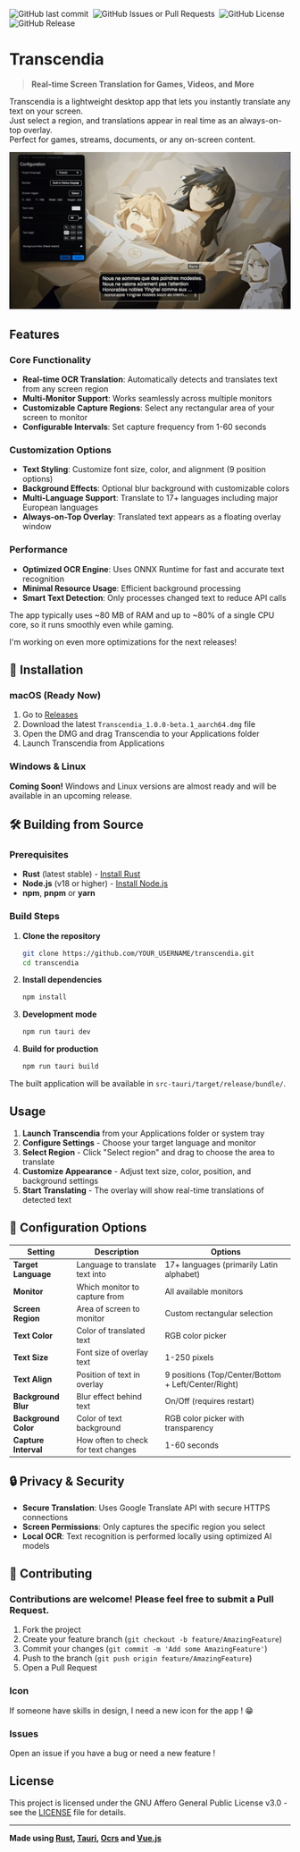 ![GitHub last commit](https://img.shields.io/github/last-commit/Xylobyte/transcendia)&nbsp;
![GitHub Issues or Pull Requests](https://img.shields.io/github/issues/Xylobyte/transcendia)&nbsp;
![GitHub License](https://img.shields.io/github/license/Xylobyte/transcendia)&nbsp;
![GitHub Release](https://img.shields.io/github/v/release/Xylobyte/transcendia?include_prereleases)

# Transcendia

> **Real-time Screen Translation for Games, Videos, and More**

Transcendia is a lightweight desktop app that lets you instantly translate any text on your screen.  
Just select a region, and translations appear in real time as an always-on-top overlay.  
Perfect for games, streams, documents, or any on-screen content.

![Transcendia Demo](/screenshots/opus-translated-in-french.jpeg)

## Features

### Core Functionality

- **Real-time OCR Translation**: Automatically detects and translates text from any screen region
- **Multi-Monitor Support**: Works seamlessly across multiple monitors
- **Customizable Capture Regions**: Select any rectangular area of your screen to monitor
- **Configurable Intervals**: Set capture frequency from 1-60 seconds

### Customization Options

- **Text Styling**: Customize font size, color, and alignment (9 position options)
- **Background Effects**: Optional blur background with customizable colors
- **Multi-Language Support**: Translate to 17+ languages including major European languages
- **Always-on-Top Overlay**: Translated text appears as a floating overlay window

### Performance

- **Optimized OCR Engine**: Uses ONNX Runtime for fast and accurate text recognition
- **Minimal Resource Usage**: Efficient background processing
- **Smart Text Detection**: Only processes changed text to reduce API calls

The app typically uses ~80 MB of RAM and up to ~80% of a single CPU core, so it runs smoothly even while gaming.

I'm working on even more optimizations for the next releases!

## 🚀 Installation

### macOS (Ready Now)

1. Go to [Releases](https://github.com/Xylobyte/transcendia/releases)
2. Download the latest `Transcendia_1.0.0-beta.1_aarch64.dmg` file
3. Open the DMG and drag Transcendia to your Applications folder
4. Launch Transcendia from Applications

### Windows & Linux

**Coming Soon!** Windows and Linux versions are almost ready and will be available in an upcoming release.

## 🛠️ Building from Source

### Prerequisites

- **Rust** (latest stable) - [Install Rust](https://rustup.rs/)
- **Node.js** (v18 or higher) - [Install Node.js](https://nodejs.org/)
- **npm**, **pnpm** or **yarn**

### Build Steps

1. **Clone the repository**
   ```bash
   git clone https://github.com/YOUR_USERNAME/transcendia.git
   cd transcendia
   ```

2. **Install dependencies**
   ```bash
   npm install
   ```

3. **Development mode**
   ```bash
   npm run tauri dev
   ```

4. **Build for production**
   ```bash
   npm run tauri build
   ```

The built application will be available in `src-tauri/target/release/bundle/`.

## Usage

1. **Launch Transcendia** from your Applications folder or system tray
2. **Configure Settings** - Choose your target language and monitor
3. **Select Region** - Click "Select region" and drag to choose the area to translate
4. **Customize Appearance** - Adjust text size, color, position, and background settings
5. **Start Translating** - The overlay will show real-time translations of detected text

## 🔧 Configuration Options

| Setting              | Description                         | Options                                             |
|----------------------|-------------------------------------|-----------------------------------------------------|
| **Target Language**  | Language to translate text into     | 17+ languages (primarily Latin alphabet)            |
| **Monitor**          | Which monitor to capture from       | All available monitors                              |
| **Screen Region**    | Area of screen to monitor           | Custom rectangular selection                        |
| **Text Color**       | Color of translated text            | RGB color picker                                    |
| **Text Size**        | Font size of overlay text           | 1-250 pixels                                        |
| **Text Align**       | Position of text in overlay         | 9 positions (Top/Center/Bottom + Left/Center/Right) |
| **Background Blur**  | Blur effect behind text             | On/Off (requires restart)                           |
| **Background Color** | Color of text background            | RGB color picker with transparency                  |
| **Capture Interval** | How often to check for text changes | 1-60 seconds                                        |

## 🔒 Privacy & Security

- **Secure Translation**: Uses Google Translate API with secure HTTPS connections
- **Screen Permissions**: Only captures the specific region you select
- **Local OCR**: Text recognition is performed locally using optimized AI models

## 🤝 Contributing

### Contributions are welcome! Please feel free to submit a Pull Request.

1. Fork the project
2. Create your feature branch (`git checkout -b feature/AmazingFeature`)
3. Commit your changes (`git commit -m 'Add some AmazingFeature'`)
4. Push to the branch (`git push origin feature/AmazingFeature`)
5. Open a Pull Request

### Icon

If someone have skills in design, I need a new icon for the app ! 😁

### Issues

Open an issue if you have a bug or need a new feature !

## License

This project is licensed under the GNU Affero General Public License v3.0 - see the [LICENSE](LICENSE.txt) file for
details.

---

**Made
using [Rust](https://github.com/rust-lang/rust), [Tauri](https://github.com/tauri-apps/tauri), [Ocrs](https://github.com/robertknight/ocrs)
and [Vue.js](https://github.com/vuejs)**

